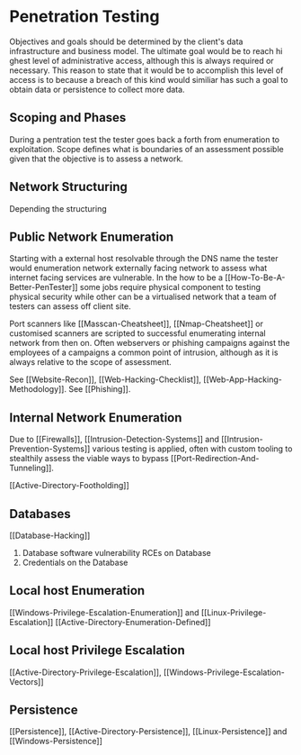 # Penetration Testing

Objectives and goals should be determined by the client's data infrastructure and business model. The ultimate goal would be to reach hi ghest level of administrative access, although this is always required or necessary. This reason to state that it would be to accomplish this level of access is to because a breach of this kind would similiar has such a goal to obtain data or persistence to collect more data.

## Scoping and Phases

During a pentration test the tester goes back a forth from enumeration to exploitation. 
Scope defines what is boundaries of an assessment possible given that the objective is to assess a network. 

## Network Structuring

Depending the structuring 



## Public Network Enumeration
Starting with a external host resolvable through the DNS name the tester would enumeration network externally facing network to assess what internet facing services are vulnerable. In the how to be a [[How-To-Be-A-Better-PenTester]] some jobs require physical component to testing physical security while other can be a virtualised network that a team of testers can assess off client site.

Port scanners like [[Masscan-Cheatsheet]], [[Nmap-Cheatsheet]] or customised scanners are scripted to successful enumerating internal network from then on. Often webservers or phishing campaigns against the employees of a campaigns a common point of intrusion, although as it is always relative to the scope of assessment.

See [[Website-Recon]], [[Web-Hacking-Checklist]], [[Web-App-Hacking-Methodology]].
See [[Phishing]].

## Internal Network Enumeration

Due to [[Firewalls]], [[Intrusion-Detection-Systems]] and [[Intrusion-Prevention-Systems]] various testing is applied, often with custom tooling to stealthily assess the viable ways to bypass [[Port-Redirection-And-Tunneling]]. 

[[Active-Directory-Footholding]]


## Databases

[[Database-Hacking]]
1. Database software vulnerability RCEs on Database
1. Credentials on the Database

## Local host Enumeration
[[Windows-Privilege-Escalation-Enumeration]] and [[Linux-Privilege-Escalation]]
[[Active-Directory-Enumeration-Defined]]

## Local host Privilege Escalation
[[Active-Directory-Privilege-Escalation]], [[Windows-Privilege-Escalation-Vectors]]

## Persistence
[[Persistence]], [[Active-Directory-Persistence]], [[Linux-Persistence]] and [[Windows-Persistence]]